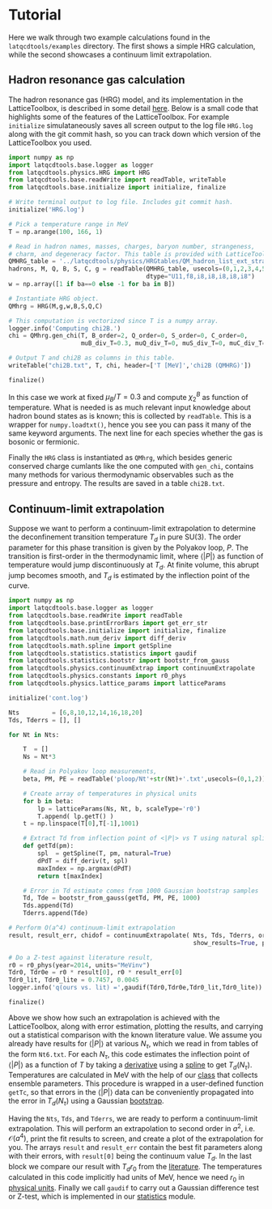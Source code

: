 # Tutorial

Here we walk through two example calculations found in the `latqcdtools/examples`
directory. The first shows a simple HRG calculation, while the second showcases
a continuum limit extrapolation.

## Hadron resonance gas calculation

The hadron resonance gas (HRG) model, and its implementation in the LatticeToolbox,
is described in some detail [here](physicsAnalysis/HRG.md). Below is a small code
that highlights some of the features of the LatticeToolbox. For example
`initialize` simulataneously saves all screen output to the log file `HRG.log`
along with the git commit hash, so you can track down which version of the
LatticeToolbox you used.

```Python
import numpy as np
import latqcdtools.base.logger as logger
from latqcdtools.physics.HRG import HRG
from latqcdtools.base.readWrite import readTable, writeTable
from latqcdtools.base.initialize import initialize, finalize

# Write terminal output to log file. Includes git commit hash.
initialize('HRG.log')

# Pick a temperature range in MeV
T = np.arange(100, 166, 1)

# Read in hadron names, masses, charges, baryon number, strangeness,
# charm, and degeneracy factor. This table is provided with LatticeToolbox.
QMHRG_table = '../latqcdtools/physics/HRGtables/QM_hadron_list_ext_strange_2020.txt'
hadrons, M, Q, B, S, C, g = readTable(QMHRG_table, usecols=(0,1,2,3,4,5,6),
                                      dtype="U11,f8,i8,i8,i8,i8,i8")
w = np.array([1 if ba==0 else -1 for ba in B])

# Instantiate HRG object.
QMhrg = HRG(M,g,w,B,S,Q,C)

# This computation is vectorized since T is a numpy array.
logger.info('Computing chi2B.')
chi = QMhrg.gen_chi(T, B_order=2, Q_order=0, S_order=0, C_order=0,
                    muB_div_T=0.3, muQ_div_T=0, muS_div_T=0, muC_div_T=0)

# Output T and chi2B as columns in this table.
writeTable("chi2B.txt", T, chi, header=['T [MeV]','chi2B (QMHRG)'])

finalize()
```

In this case we work at fixed $\mu_B/T=0.3$
and compute $\chi_2^B$ as function of temperature. What is needed is as much
relevant input knowledge about hadron bound states as is known; this is
collected by `readTable`. This is a wrapper for `numpy.loadtxt()`, hence you
see you can pass it many of the same keyword arguments. The next line
for each species whether the gas is bosonic or fermionic.

Finally the `HRG` class is instantiated as `QMhrg`, which besides
generic conserved charge cumlants like the one computed with `gen_chi`,
contains many methods for various thermodynamic observables such as the
pressure and entropy.
The results are saved in a table `chi2B.txt`.

## Continuum-limit extrapolation

Suppose we want to perform a continuum-limit extrapolation to
determine the deconfinement transition temperature $T_d$ in pure SU(3). The order
parameter for this phase transition is given by the Polyakov loop, $P$. 
The transition is first-order in the
thermodynamic limit, where $\langle |P|\rangle$ as function of temperature
would jump discontinuously at $T_d$.
At finite volume, this abrupt jump becomes smooth, and $T_d$ is estimated by the
inflection point of the curve.

```Python
import numpy as np
import latqcdtools.base.logger as logger
from latqcdtools.base.readWrite import readTable
from latqcdtools.base.printErrorBars import get_err_str
from latqcdtools.base.initialize import initialize, finalize
from latqcdtools.math.num_deriv import diff_deriv
from latqcdtools.math.spline import getSpline
from latqcdtools.statistics.statistics import gaudif
from latqcdtools.statistics.bootstr import bootstr_from_gauss
from latqcdtools.physics.continuumExtrap import continuumExtrapolate
from latqcdtools.physics.constants import r0_phys
from latqcdtools.physics.lattice_params import latticeParams

initialize('cont.log')

Nts         = [6,8,10,12,14,16,18,20]
Tds, Tderrs = [], []

for Nt in Nts:

    T  = []
    Ns = Nt*3

    # Read in Polyakov loop measurements, 
    beta, PM, PE = readTable('ploop/Nt'+str(Nt)+'.txt',usecols=(0,1,2))

    # Create array of temperatures in physical units
    for b in beta:
        lp = latticeParams(Ns, Nt, b, scaleType='r0') 
        T.append( lp.getT() )
    t = np.linspace(T[0],T[-1],1001)

    # Extract Td from inflection point of <|P|> vs T using natural spline
    def getTd(pm):
        spl  = getSpline(T, pm, natural=True)
        dPdT = diff_deriv(t, spl)
        maxIndex = np.argmax(dPdT)
        return t[maxIndex]

    # Error in Td estimate comes from 1000 Gaussian bootstrap samples
    Td, Tde = bootstr_from_gauss(getTd, PM, PE, 1000)
    Tds.append(Td)
    Tderrs.append(Tde)

# Perform O(a^4) continuum-limit extrapolation
result, result_err, chidof = continuumExtrapolate( Nts, Tds, Tderrs, order=2, xtype="Nt",
                                                   show_results=True, plot_results=True )

# Do a Z-test against literature result,  
r0 = r0_phys(year=2014, units="MeVinv")
Tdr0, Tdr0e = r0 * result[0], r0 * result_err[0]
Tdr0_lit, Tdr0_lite = 0.7457, 0.0045
logger.info('q(ours vs. lit) =',gaudif(Tdr0,Tdr0e,Tdr0_lit,Tdr0_lite))

finalize()
```

Above we show how such an extrapolation is achieved with
the LatticeToolbox, along with error estimation, plotting the results, and
carrying out a statistical comparison with the known literature value.
We assume you already have results for $\langle |P|\rangle$ at various $N_\tau$, which we
read in from tables of the form `Nt6.txt`. 
For each $N_\tau$, this code estimates the inflection point of $\langle |P|\rangle$ as a function 
of $T$ by taking a [derivative](math/calculus.md) using a 
[spline](dataAnalysis/curveFitting.md) to get $T_d(N_\tau)$. 
Temperatures are calculated in MeV with the help of our
[class](physicsAnalysis/latticeParameters.md) that collects ensemble parameters. This 
procedure is wrapped in a user-defined function `getTc`, 
so that errors in the $\langle |P| \rangle$ data can be 
conveniently propagated into the error in $T_d(N_\tau)$
using a Gaussian [bootstrap](dataAnalysis/bootstrap.md). 

Having the `Nts`, `Tds`, and `Tderrs`, we are ready to perform a
continuum-limit extrapolation. This will perform an
extrapolation to second order in $a^2$, i.e. $\mathcal{O}(a^4)$, print the fit
results to screen, and create a plot of the extrapolation for you.
The arrays `result` and `result_err` contain the best fit parameters
along with their errors, with `result[0]` being the continuum value $T_d$.
In the last block we compare our result with $T_d r_0$ from the
[literature](https://journals.aps.org/prd/abstract/10.1103/PhysRevD.91.096002). 
The temperatures calculated in this code implicitly had units of
MeV, hence we need $r_0$ in [physical units](physicsAnalysis/referenceScales.md). 
Finally we call `gaudif` to carry out a Gaussian difference test or
Z-test, which is implemented in our [statistics](dataAnalysis/statistics.md) module.

